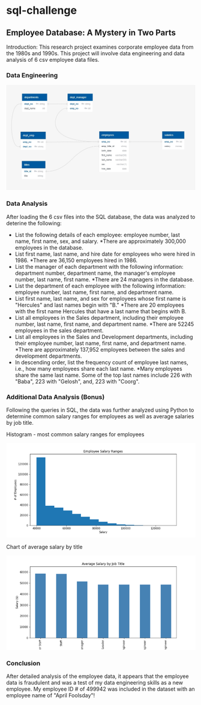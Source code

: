 # sql-challenge
## Employee Database: A Mystery in Two Parts

Introduction:
This research project examines corporate employee data from the 1980s and 1990s.  This project will involve data engineering and data analysis of 6 csv employee data files.   


### Data Engineering
![ERD - Employee SQL](https://github.com/christypatrick/sql-challenge/blob/main/Employee%20SQL/ERD%20-%20Employee%20SQL.jpg)

### Data Analysis
After loading the 6 csv files into the SQL database, the data was analyzed to deterine the following:
* List the following details of each employee: employee number, last name, first name, sex, and salary.  *There are approximately 300,000 employees in the database.
* List first name, last name, and hire date for employees who were hired in 1986.  *There are 36,150 employees hired in 1986.
* List the manager of each department with the following information: department number, department name, the manager's employee number, last name, first name.  *There are 24 managers in the database.
* List the department of each employee with the following information: employee number, last name, first name, and department name.
* List first name, last name, and sex for employees whose first name is "Hercules" and last names begin with "B."  *There are 20 employees with the first name Hercules that have a last name that begins with B.
* List all employees in the Sales department, including their employee number, last name, first name, and department name.  *There are 52245 employees in the sales department.
* List all employees in the Sales and Development departments, including their employee number, last name, first name, and department name.  *There are approximately 137,952 employees between the sales and development departments.
* In descending order, list the frequency count of employee last names, i.e., how many employees share each last name.  *Many employees share the same last name.  Some of the top last names include 226 with "Baba", 223 with "Gelosh", and, 223 with "Coorg".

### Additional Data Analysis (Bonus)

Following the queries in SQL, the data was further analyzed using Python to determine common salary ranges for employees as well as average salaries by job title.

Histogram - most common salary ranges for employees

![Histogram](https://github.com/christypatrick/sql-challenge/blob/main/Employee%20SQL/Employee%20Salary%20Ranges.png)

Chart of average salary by title

![Average Salary](https://github.com/christypatrick/sql-challenge/blob/main/Employee%20SQL/Average%20Salary%20by%20Job%20Title.png)

### Conclusion
After detailed analysis of the employee data, it appears that the employee data is fraudulent and was a test of my data engineering skills as a new employee.  My employee ID # of 499942 was included in the dataset with an employee name of "April Foolsday"!
